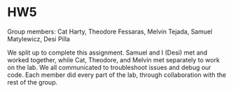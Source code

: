 # HW5

Group members: Cat Harty, Theodore Fessaras, Melvin Tejada, Samuel Matylewicz, Desi Pilla

We split up to complete this assignment. Samuel and I (Desi) met and worked together, while Cat, Theodore, and Melvin met separately
to work on the lab. We all communicated to troubleshoot issues and debug our code. Each member did every part of the lab, through 
collaboration with the rest of the group.
